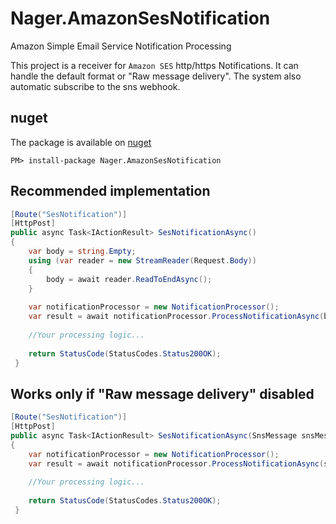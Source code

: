 # Nager.AmazonSesNotification
Amazon Simple Email Service Notification Processing

This project is a receiver for `Amazon SES` http/https Notifications. It can handle the default format or "Raw message delivery". The system also automatic subscribe to the sns webhook.

## nuget
The package is available on [nuget](https://www.nuget.org/packages/Nager.AmazonSesNotification)
```
PM> install-package Nager.AmazonSesNotification
```

## Recommended implementation
```cs
[Route("SesNotification")]
[HttpPost]
public async Task<IActionResult> SesNotificationAsync()
{
    var body = string.Empty;
    using (var reader = new StreamReader(Request.Body))
    {
        body = await reader.ReadToEndAsync();
    }
    
    var notificationProcessor = new NotificationProcessor();
    var result = await notificationProcessor.ProcessNotificationAsync(body);
    
    //Your processing logic...
    
    return StatusCode(StatusCodes.Status200OK);
 }
 ```


## Works only if "Raw message delivery" disabled
```cs
[Route("SesNotification")]
[HttpPost]
public async Task<IActionResult> SesNotificationAsync(SnsMessage snsMessage)
{  
    var notificationProcessor = new NotificationProcessor();
    var result = await notificationProcessor.ProcessNotificationAsync(snsMessage);
    
    //Your processing logic...
    
    return StatusCode(StatusCodes.Status200OK);
 }
```
